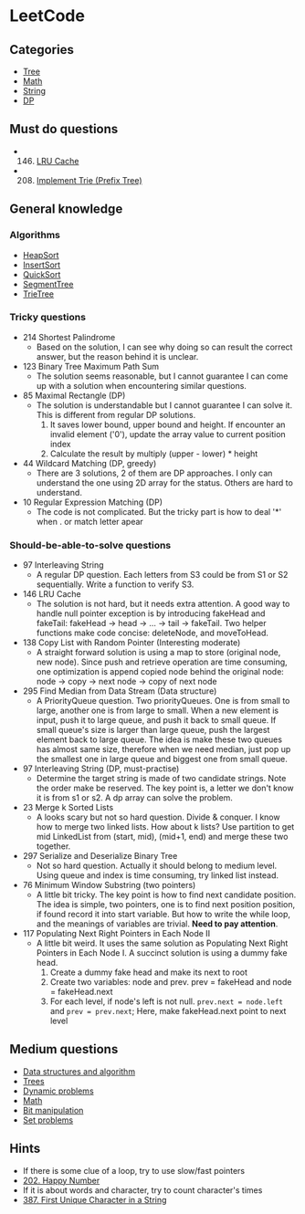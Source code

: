 # LeetCode
## Categories
- [Tree](test/com/leetcode/tree/README.md)
- [Math](test/com/leetcode/math/README.md)
- [String](test/com/leetcode/string/README.md)
- [DP](test/com/leetcode/dp/REAEME.md)

## Must do questions
- 146. [LRU Cache](https://leetcode.com/problems/lru-cache/)
- 208. [Implement Trie (Prefix Tree)](https://leetcode.com/problems/implement-trie-prefix-tree/)


## General knowledge
### Algorithms
- [HeapSort](test/com/algorithm/HeapSort.java)
- [InsertSort](test/com/algorithm/InsertSort.java)
- [QuickSort](test/com/algorithm/QuickSort.java)
- [SegmentTree](test/com/algorithm/SegmentTreeRangeSum.java)
- [TrieTree](test/com/algorithm/TrieTree.java)

### Tricky questions
 - 214 Shortest Palindrome 
      - Based on the solution, I can see why doing so can result the correct answer, but the reason behind it is unclear. 
 - 123 Binary Tree Maximum Path Sum
      - The solution seems reasonable, but I cannot guarantee I can come up with a solution when encountering similar questions. 
 - 85 Maximal Rectangle (DP)
      - The solution is understandable but I cannot guarantee I can solve it. This is different from regular DP solutions.
        1. It saves lower bound, upper bound and height. If encounter an invalid element ('0'), update the array value to current position index
        2. Calculate the result by multiply (upper - lower) * height
 - 44 Wildcard Matching (DP, greedy)
  	  - There are 3 solutions, 2 of them are DP approaches. I only can understand the one using 2D array for the status. Others are hard to understand. 
 - 10 Regular Expression Matching (DP) 
      - The code is not complicated. But the tricky part is how to deal '*' when . or match letter apear  

### Should-be-able-to-solve questions
 - 97 Interleaving String
      -  A regular DP question. Each letters from S3 could be from S1 or S2 sequentially. Write a function to verify S3. 
 - 146 LRU Cache
      - The solution is not hard, but it needs extra attention. A good way to handle null pointer exception is by introducing fakeHead and fakeTail: fakeHead -> head -> ... -> tail -> fakeTail. Two helper functions make code concise: deleteNode, and moveToHead.
 - 138 Copy List with Random Pointer (Interesting moderate) 
      - A straight forward solution is using a map to store (original node, new node). Since push and retrieve operation are time consuming, one optimization is append copied node behind the original node: node -> copy -> next node -> copy of next node
 - 295 Find Median from Data Stream (Data structure)
      - A PriorityQueue question. Two priorityQueues. One is from small to large, another one is from large to small. When a new element is input, push it to large queue, and push it back to small queue. If small queue's size is larger than large queue, push the largest element back to large queue. The idea is make these two queues has almost same size, therefore when we need median, just pop up the smallest one in large queue and biggest one from small queue. 
 - 97  Interleaving String (DP, must-practise) 
      - Determine the target string is made of two candidate strings. Note the order make be reserved. The key point is, a letter we don't know it is from s1 or s2. A dp array can solve the problem. 
 - 23  Merge k Sorted Lists
      - A looks scary but not so hard question. Divide & conquer. I know how to merge two linked lists. How about k lists? Use partition to get mid LinkedList from (start, mid), (mid+1, end) and merge these two together. 
 - 297 Serialize and Deserialize Binary Tree
      - Not so hard question. Actually it should belong to medium level. Using queue and index is time consuming, try linked list instead. 
 - 76	Minimum Window Substring (two pointers)
      - A little bit tricky. The key point is how to find next candidate position. The idea is simple, two pointers, one is to find next position position, if found record it into start variable. But how to write the while loop, and the meanings of variables are trivial. **Need to pay attention**. 
 - 117 Populating Next Right Pointers in Each Node II
      - A little bit weird. It uses the same solution as Populating Next Right Pointers in Each Node I. A succinct solution is using a dummy fake head.
        1. Create a dummy fake head and make its next to root
        2. Create two variables: node and prev. prev = fakeHead and node = fakeHead.next 
        3. For each level, if node's left is not null. `prev.next = node.left` and `prev = prev.next`; Here, make fakeHead.next point to next level
      
   
  
## Medium questions
  - [Data structures and algorithm](https://github.com/jiguan/LeetCode/tree/master/test/com/algorithm)
  - [Trees](https://github.com/jiguan/LeetCode/blob/master/test/com/leetcode/tree)
  - [Dynamic problems](https://github.com/jiguan/LeetCode/blob/master/test/com/leetcode/dp)
  - [Math](https://github.com/jiguan/LeetCode/blob/master/test/com/leetcode/math)
  - [Bit manipulation](https://github.com/jiguan/LeetCode/blob/master/test/com/leetcode/bit)
  - [Set problems](https://discuss.leetcode.com/topic/46161/a-general-approach-to-backtracking-questions-in-java-subsets-permutations-combination-sum-palindrome-partitioning)
  
## Hints
  - If there is some clue of a loop, try to use slow/fast pointers
   - [202. Happy Number](https://leetcode.com/problems/happy-number/) 
  - If it is about words and character, try to count character's times
   - [387. First Unique Character in a String](https://leetcode.com/problems/first-unique-character-in-a-string/)
